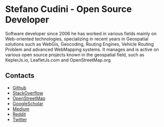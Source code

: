 # Stefano Cudini - Open Source Developer

Software developer since 2006 he has worked in various fields mainly
on Web-oriented technologies, specializing in recent years in Geospatial solutions
such as WebGis, Geocoding, Routing Engines, Vehicle Routing Problem and advanced WebMapping systems.
It manages and is active on various open source projects known in the geospatial field, such as KeplerJs.io, LeafletJs.com and OpenStreetMap.org

## Contacts

- [Github](https://github.com/stefanocudini)
- [StackOverflow](https://stackoverflow.com/users/526444/stefanocudini)
- [OpenStreetMap](https://osm.org/user/StefanoCudini)
- [GoogleScholar](https://scholar.google.com/citations?user=3s158_wAAAAJ)
- [Medium](https://medium.com/@stefcud)
- [Reddit](https://reddit.com/user/stefcud)
- [Twitter](https://twitter.com/zakis)
